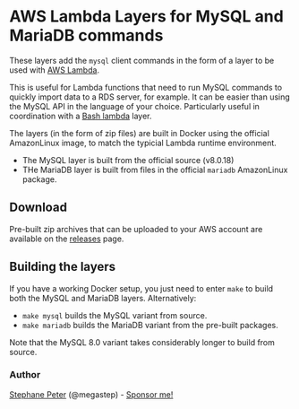# AWS Lambda Layers for MySQL and MariaDB commands

These layers add the `mysql` client commands in the form of a layer to be used with [AWS Lambda](https://aws.amazon.com/lambda/).

This is useful for Lambda functions that need to run MySQL commands to quickly import data to a RDS server, for example. It can be easier than using the MySQL API in the language of your choice. Particularly useful in coordination with a [Bash lambda](https://github.com/gkrizek/bash-lambda-layer) layer.

The layers (in the form of zip files) are built in Docker using the official AmazonLinux image, to match the typicial Lambda runtime environment.

- The MySQL layer is built from the official source (v8.0.18)
- THe MariaDB layer is built from files in the official `mariadb` AmazonLinux package.

## Download

Pre-built zip archives that can be uploaded to your AWS account are available on the [releases](https://github.com/megastep/mysql-lambda/releases) page.

## Building the layers

If you have a working Docker setup, you just need to enter `make` to build both the MySQL and MariaDB layers. Alternatively:

- `make mysql` builds the MySQL variant from source.
- `make mariadb` builds the MariaDB variant from the pre-built packages.

Note that the MySQL 8.0 variant takes considerably longer to build from source.


### Author

[Stephane Peter](https://stephanepeter.com/) (@megastep) - [Sponsor me!](https://github.com/sponsors/megastep)
